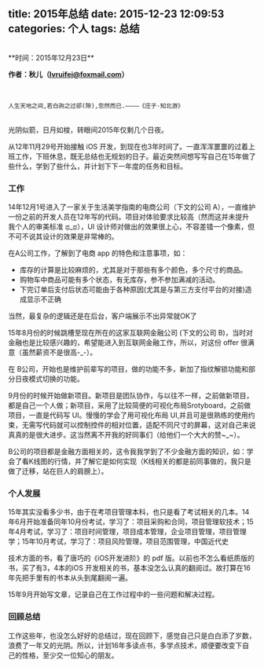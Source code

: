 title: 2015年总结
date: 2015-12-23 12:09:53
categories: 个人
tags: 总结
---

<br>
**时间：2015年12月23日**

**作者：秋儿（lvruifei@foxmail.com）**

<br>

`人生天地之间,若白驹之过郤(隙),忽然而已.————《庄子·知北游》`

<br>
光阴似箭，日月如梭，转眼间2015年仅剩几个日夜。

从12年11月29号开始接触 iOS 开发，到现在也3年时间了。一直浑浑噩噩的过着上班工作，下班休息，既无总结也无规划的日子。最近突然间想写写自己在15年做了些什么，学到了些什么，并计划下下一年度的任务和目标。


###	工作
14年12月1号进入了一家关于生活美学指南的电商公司（下文的公司 A），一直维护一份之前的开发人员在12年写的代码。项目对体验要求比较高（然而这并未提升我个人的审美标准 ಥ_ಥ），UI 设计师对做出的效果很上心，不容差错一个像素，但不可不说其设计的效果是非常棒的。

在A公司工作，了解到了电商 app 的特色和注意事项，如：

* 库存的计算是比较麻烦的，尤其是对于那些有多个颜色，多个尺寸的商品。
* 购物车中商品可能有多个状态，有无库存，参不参加满减的活动。
* 下完订单后支付后状态可能由于各种原因(尤其是与第三方支付平台的对接)造成显示不正确

当然，最复杂的逻辑还是在后台，客户端展示不出异常就OK了


15年8月份的时候跳槽至现在所在的这家互联网金融公司 (下文的公司 B)，当时对金融也是比较感兴趣的，希望能进入到互联网金融工作，所以，对这份 offer 很满意（虽然薪资不是很高-_-）。

在 B公司，开始也是维护前辈写的项目，做的功能不多，新加了指纹解锁功能和部分日夜模式切换的功能。

9月份的时候开始做新项目。新项目是团队协作，与以往不一样，之前做新项目，都是自己一个人做；新项目，采用了比较简便的可视化布局Srotyboard，之前做项目，一直是代码写 UI。慢慢的学会了用可视化布局 UI,并且可是很熟练的使用约束，无需写代码就可以控制控件的相对位置，适配不同尺寸的屏幕，这对自己来说真真的是很大进步。这当然离不开我的好同事们（给他们一个大大的赞~_~）。

B公司的项目都是金融方面相关的，这令我我学到了不少金融方面的知识，如：学会了看K线图的行情，并了解它是如何实现（K线相关的都是前同事做的，我只是做了迁移，站在巨人的肩膀上）。

###	个人发展
15年其实没看多少书，由于在考项目管理本科，也只是看了考试相关的几本。14年6月开始准备同年10月份考试，学习了：项目采购和合同，项目管理软技术；15年4月考试，学习了：项目时间管理，项目成本管理，企业项目管理，项目管理学；15年10月考试，学习了：项目风险管理，项目范围管理，中国近代史

技术方面的书，看了唐巧的《iOS开发进阶》的 pdf 版。以前也不怎么看纸质版的书，买了有3，4本的iOS 开发相关的书，基本没怎么认真的翻阅过。故打算在16年先把手里有的书本从头到尾翻阅一遍。


15年9月开始写文章，记录自己在工作过程中的一些问题和解决过程。


###	回顾总结

工作这些年，也没怎么好好的总结过，现在回顾下，感觉自己只是白白添了岁数，浪费了一年又的光阴。所以，计划16年多读点书，多学点技术，顺便要改变下自己的性格，至少交一位知心的朋友。

